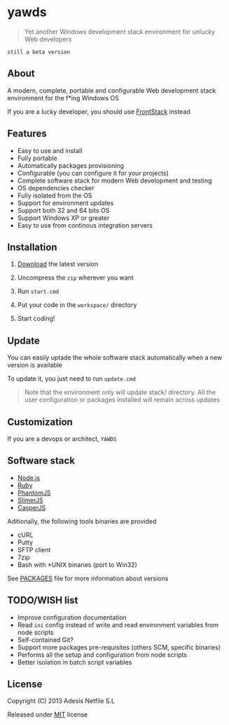 # yawds

> Yet another Windows development stack environment for unlucky Web developers

`still a beta version`

## About

A modern, complete, portable and configurable Web development stack environment for the f*ing Windows OS

If you are a lucky developer, you should use [FrontStack](https://github.com/frontstack/frontstack) instead

## Features

- Easy to use and install
- Fully portable
- Automatically packages provisioning
- Configurable (you can configure it for your projects)
- Complete software stack for modern Web development and testing
- OS dependencies checker
- Fully isolated from the OS
- Support for environment updates
- Support both 32 and 64 bits OS
- Support Windows XP or greater
- Easy to use from continous integration servers

## Installation

1. [Download][1] the latest version

2. Uncompress the `zip` wherever you want

3. Run `start.cmd`

4. Put your code in the `workspace/` directory

5. Start coding!

## Update

You can easily uptade the whole software stack automatically when a new version is available

To update it, you just need to run `update.cmd`

> Note that the environment only will update stack/ directory. 
> All the user configuration or packages installed will remain across updates

## Customization

If you are a devops or architect, `YAWDS` 



## Software stack

- [Node.js][3]
- [Ruby][4]
- [PhantomJS][5]
- [SlimerJS][6]
- [CasperJS][7]

Aditionally, the following tools binaries are provided

- cURL
- Putty
- SFTP client
- 7zip
- Bash with *UNIX binaries (port to Win32)

See [PACKAGES][2] file for more information about versions

## TODO/WISH list

- Improve configuration documentation 
- Read `ini` config instead of write and read environment variables from node scripts
- Self-contained Git?
- Support more packages pre-requisites (others SCM, specific binaries)
- Performs all the setup and configuration from node scripts
- Better isolation in batch script variables 

## License

Copyright (C) 2013 Adesis Netfile S.L

Released under [MIT][8] license

[1]: https://sourceforge.net/projects/yawds/files/latest/download
[2]: https://github.com/adesisnetlife/yawds/blob/master/environment/stack/PACKAGES.md
[3]: http://nodejs.org
[4]: http://rubylang.org
[5]: http://phantomjs.org
[6]: http://slimerjs.org
[7]: http://casperjs.org
[8]: http://opensource.org/licenses/MIT